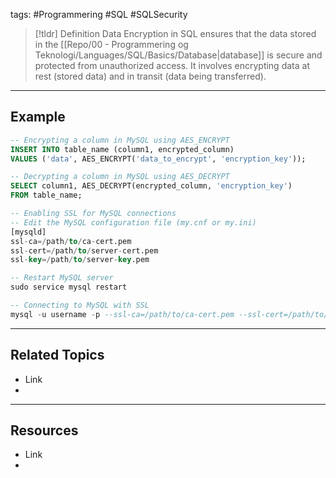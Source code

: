 tags: #Programmering #SQL #SQLSecurity 

> [!tldr] Definition
> Data Encryption in SQL ensures that the data stored in the [[Repo/00 - Programmering og Teknologi/Languages/SQL/Basics/Database|database]] is secure and protected from unauthorized access. 
> It involves encrypting data at rest (stored data) and in transit (data being transferred).

---

## Example
```sql
-- Encrypting a column in MySQL using AES_ENCRYPT
INSERT INTO table_name (column1, encrypted_column)
VALUES ('data', AES_ENCRYPT('data_to_encrypt', 'encryption_key'));

-- Decrypting a column in MySQL using AES_DECRYPT
SELECT column1, AES_DECRYPT(encrypted_column, 'encryption_key')
FROM table_name;

-- Enabling SSL for MySQL connections
-- Edit the MySQL configuration file (my.cnf or my.ini)
[mysqld]
ssl-ca=/path/to/ca-cert.pem
ssl-cert=/path/to/server-cert.pem
ssl-key=/path/to/server-key.pem

-- Restart MySQL server
sudo service mysql restart

-- Connecting to MySQL with SSL
mysql -u username -p --ssl-ca=/path/to/ca-cert.pem --ssl-cert=/path/to/client-cert.pem --ssl-key=/path/to/client-key.pem
```

---

## Related Topics
- Link
- 

---

## Resources
- Link
- 